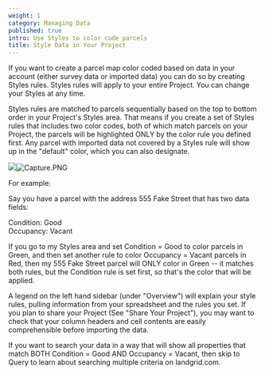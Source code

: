 ```yaml
---
weight: 1
category: Managing Data
published: true
intro: Use Styles to color code parcels
title: Style Data in Your Project
---
```

If you want to create a parcel map color coded based on data in your account (either survey data or imported data) you can do so by creating Styles rules. Styles rules will apply to your entire Project. You can change your Styles at any time.

Styles rules are matched to parcels sequentially based on the top to bottom order in your Project's Styles area. That means if you create a set of Styles rules that includes two color codes, both of which match parcels on your Project, the parcels will be highlighted ONLY by the color rule you defined first. Any parcel with imported data not covered by a Styles rule will show up in the "default" color, which you can also designate.

![]({{site.baseurl}}/img/Capture.PNG)![Capture.PNG]({{site.baseurl}}/img/Capture.PNG)


For example:

Say you have a parcel with the address 555 Fake Street that has two data fields:

Condition: Good  
Occupancy: Vacant

If you go to my Styles area and set Condition = Good to color parcels in Green, and then set another rule to color Occupancy = Vacant parcels in Red, then my 555 Fake Street parcel will ONLY color in Green -- it matches both rules, but the Condition rule is set first, so that's the color that will be applied.

A legend on the left hand sidebar (under "Overview") will explain your style rules, pulling information from your spreadsheet and the rules you set. If you plan to share your Project (See "Share Your Project"), you may want to check that your column headers and cell contents are easily comprehensible before importing the data.

If you want to search your data in a way that will show all properties that match BOTH Condition = Good AND Occupancy = Vacant, then skip to Query to learn about searching multiple criteria on landgrid.com.

